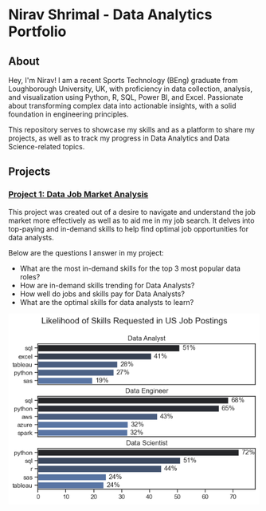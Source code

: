 # Nirav Shrimal - Data Analytics Portfolio 

## About
Hey, I'm Nirav! I am a recent Sports Technology (BEng) graduate from Loughborough University, UK, with proficiency in data collection, analysis, and visualization using Python, R, SQL, Power BI, and Excel. Passionate about transforming complex data into actionable insights, with a solid foundation in engineering principles.


This repository serves to showcase my skills and as a platform to share my projects, as well as to track my progress in Data Analytics and Data Science-related topics.

## Projects

### [Project 1: Data Job Market Analysis](https://github.com/nshrimal11/Data_Job_Market_Project) 

This project was created out of a desire to navigate and understand the job market more effectively as well as to aid me in my job search. It delves into top-paying and in-demand skills to help find optimal job opportunities for data analysts.

Below are the questions I answer in my project:

 - What are the most in-demand skills for the top 3 most popular data roles?
 - How are in-demand skills trending for Data Analysts?
 - How well do jobs and skills pay for Data Analysts?
 - What are the optimal skills for data analysts to learn?

![Visualization of Top Skills for Data Roles](assets/img/skill_demand_top_roles.png)













